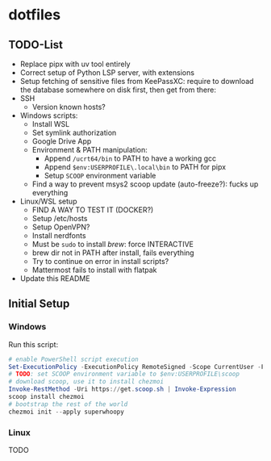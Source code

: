 # dotfiles

## TODO-List

* Replace pipx with uv tool entirely
* Correct setup of Python LSP server, with extensions
* Setup fetching of sensitive files from KeePassXC: require to download the
    database somewhere on disk first, then get from there:
* SSH
    * Version known hosts?
* Windows scripts:
    * Install WSL
    * Set symlink authorization
    * Google Drive App
    * Environment & PATH manipulation:
        * Append `/ucrt64/bin` to PATH to have a working gcc
        * Append `$env:USERPROFILE\.local\bin` to PATH for pipx
        * Setup `SCOOP` environment variable
    * Find a way to prevent msys2 scoop update (auto-freeze?): fucks up everything
* Linux/WSL setup
    * FIND A WAY TO TEST IT (DOCKER?)
    * Setup /etc/hosts
    * Setup OpenVPN?
    * Install nerdfonts
    * Must be `sudo` to install *brew*: force INTERACTIVE
    * brew dir not in PATH after install, fails everything
    * Try to continue on error in install scripts?
    * Mattermost fails to install with flatpak
* Update this README

## Initial Setup

### Windows

Run this script:

```ps1
# enable PowerShell script execution
Set-ExecutionPolicy -ExecutionPolicy RemoteSigned -Scope CurrentUser -Force
# TODO: set SCOOP environment variable to $env:USERPROFILE\scoop
# download scoop, use it to install chezmoi
Invoke-RestMethod -Uri https://get.scoop.sh | Invoke-Expression
scoop install chezmoi
# bootstrap the rest of the world
chezmoi init --apply superwhoopy
```

### Linux

TODO
